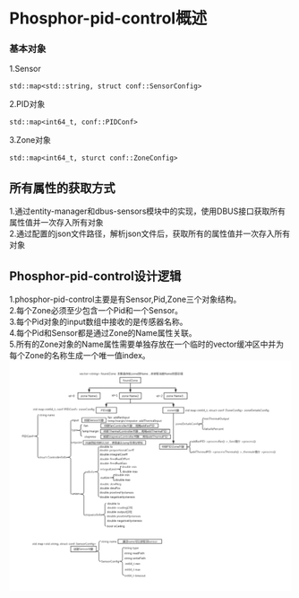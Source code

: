 # Phosphor-pid-control概述

### 基本对象
1.Sensor  

    std::map<std::string, struct conf::SensorConfig>  

2.PID对象  

    std::map<int64_t, conf::PIDConf>  
    
3.Zone对象  

    std::map<int64_t, sturct conf::ZoneConfig>  
    
## 所有属性的获取方式
1.通过entity-manager和dbus-sensors模块中的实现，使用DBUS接口获取所有属性值并一次存入所有对象  
2.通过配置的json文件路径，解析json文件后，获取所有的属性值并一次存入所有对象  
## Phosphor-pid-control设计逻辑
1.phosphor-pid-control主要是有Sensor,Pid,Zone三个对象结构。  
2.每个Zone必须至少包含一个Pid和一个Sensor。  
3.每个Pid对象的input数组中接收的是传感器名称。  
4.每个Pid和Sensor都是通过Zone的Name属性关联。  
5.所有的Zone对象的Name属性需要单独存放在一个临时的vector缓冲区中并为每个Zone的名称生成一个唯一值index。
![phosphor-pid-control-1](img/phosphor-pid-control-1.jpg)
